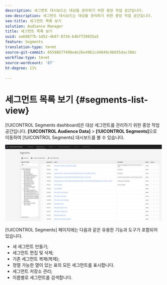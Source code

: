 ```yaml
---
description: 세그먼트 대시보드는 대상을 관리하기 위한 중앙 작업 공간입니다.
seo-description: 세그먼트 대시보드는 대상을 관리하기 위한 중앙 작업 공간입니다.
seo-title: 세그먼트 목록 보기
solution: Audience Manager
title: 세그먼트 목록 보기
uuid: aa69877b-1d52-4b87-8734-b4bff39935a5
feature: Segments
translation-type: tm+mt
source-git-commit: 65598677498ede26e4961cd4849c9b655dac38dc
workflow-type: tm+mt
source-wordcount: '87'
ht-degree: 11%

---
```



# 세그먼트 목록 보기 {#segments-list-view}

[!UICONTROL Segments dashboard]은 대상 세그먼트를 관리하기 위한 중앙 작업 공간입니다. **[!UICONTROL Audience Data]** > **[!UICONTROL Segments]**&#x200B;으로 이동하여 [!UICONTROL Segments] 대시보드를 볼 수 있습니다.

![segments-dashboard](assets/segments-dashboard.png)

[!UICONTROL Segments] 페이지에는 다음과 같은 유용한 기능과 도구가 포함되어 있습니다.

* 새 세그먼트 만들기;
* 세그먼트 편집 및 삭제;
* 기존 세그먼트 복제(복제);
* 정렬 가능한 열이 있는 표의 모든 세그먼트를 표시합니다.
* 세그먼트 저장소 관리;
* 이름별로 세그먼트를 검색합니다.
